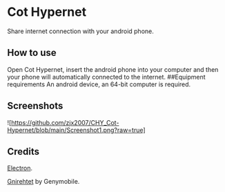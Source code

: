 ﻿# Cot Hypernet
Share internet connection with your android phone.
## How to use
Open Cot Hypernet, insert the android phone into your computer and then your phone will automatically connected to the internet.
##Equipment requirements
An android device, an 64-bit computer is required.
## Screenshots
![https://github.com/zjx2007/CHY_Cot-Hypernet/blob/main/Screenshot1.png?raw=true]
## Credits
[Electron](https://github.com/electron/electron "Electron").

[Gnirehtet](https://github.com/Genymobile/gnirehtet "Gnirehtet") by Genymobile.
